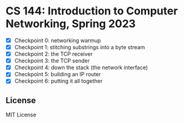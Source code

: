 # CS 144: Introduction to Computer Networking, Spring 2023

- [x] Checkpoint 0: networking warmup
- [x] Checkpoint 1: stitching substrings into a byte stream
- [x] Checkpoint 2: the TCP receiver
- [x] Checkpoint 3: the TCP sender
- [x] Checkpoint 4: down the stack (the network interface)
- [x] Checkpoint 5: building an IP router
- [x] Checkpoint 6: putting it all together

## License

MIT License
